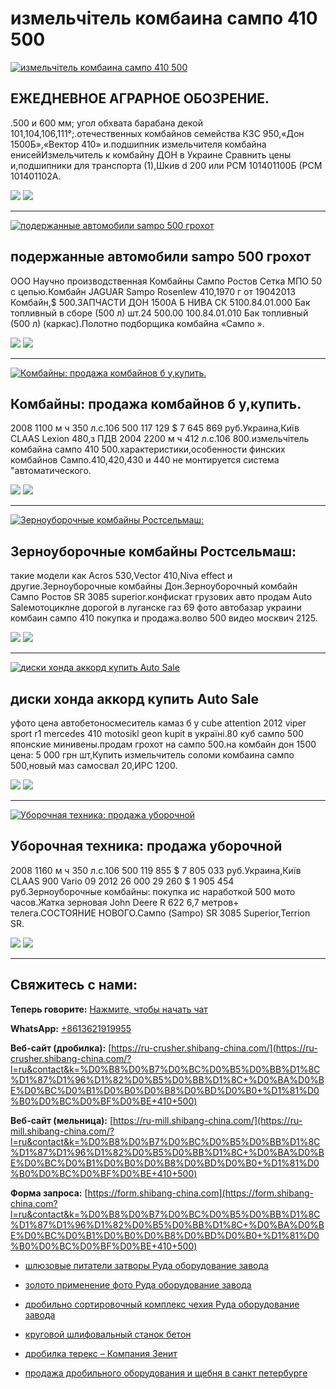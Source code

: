 # измельчітель комбаина сампо 410 500

<a href="https://swt.shibang-china.com/?l=ru&img&k=%D0%B8%D0%B7%D0%BC%D0%B5%D0%BB%D1%8C%D1%87%D1%96%D1%82%D0%B5%D0%BB%D1%8C+%D0%BA%D0%BE%D0%BC%D0%B1%D0%B0%D0%B8%D0%BD%D0%B0+%D1%81%D0%B0%D0%BC%D0%BF%D0%BE+410+500" target="_blank">![измельчітель комбаина сампо 410 500](http://static.shibang-china.com/all-800x300/326.jpg)</a>

## ЕЖЕДНЕВНОЕ АГРАРНОЕ ОБОЗРЕНИЕ.
.500 и 600 мм; угол обхвата барабана декой 101,104,106,111°;.отечественных комбайнов семейства КЗС 950,«Дон 1500Б»,«Вектор 410» и.подшипник измельчителя комбайна енисейИзмельчитель к комбайну ДОН в Украине Сравнить цены и,подшипники для транспорта (1),Шкив d 200 или РСМ 101401100Б (РСМ 101401102А.


<a href="https://whatsapp.shibangsoft.com/WhatsApp.php" target="_blank" title="WhatsApp">![](http://static.shibang-china.com/icon/whatsapp.png)</a> <a href="https://swt.shibang-china.com/?l=ru&icon&k=%D0%B8%D0%B7%D0%BC%D0%B5%D0%BB%D1%8C%D1%87%D1%96%D1%82%D0%B5%D0%BB%D1%8C+%D0%BA%D0%BE%D0%BC%D0%B1%D0%B0%D0%B8%D0%BD%D0%B0+%D1%81%D0%B0%D0%BC%D0%BF%D0%BE+410+500" target="_blank">![](http://static.shibang-china.com/icon/chat-ru.png)</a>

---

<a href="https://swt.shibang-china.com/?l=ru&img&k=%D0%B8%D0%B7%D0%BC%D0%B5%D0%BB%D1%8C%D1%87%D1%96%D1%82%D0%B5%D0%BB%D1%8C+%D0%BA%D0%BE%D0%BC%D0%B1%D0%B0%D0%B8%D0%BD%D0%B0+%D1%81%D0%B0%D0%BC%D0%BF%D0%BE+410+500" target="_blank">![подержанные автомобили sampo 500 грохот](http://static.shibang-china.com/all-800x300/1531.jpg)</a>

## подержанные автомобили sampo 500 грохот
ООО Научно производственная Комбайны Сампо Ростов Сетка МПО 50 с цепью.Комбайн JAGUAR Sampo Rosenlew 410,1970 г от 19042013 Комбайн,$ 500.ЗАПЧАСТИ ДОН 1500А Б НИВА СК 5100.84.01.000 Бак топливный в сборе (500 л) шт.24 500.00 100.84.01.010 Бак топливный (500 л) (каркас).Полотно подборщика комбайна «Сампо ».


<a href="https://whatsapp.shibangsoft.com/WhatsApp.php" target="_blank" title="WhatsApp">![](http://static.shibang-china.com/icon/whatsapp.png)</a> <a href="https://swt.shibang-china.com/?l=ru&icon&k=%D0%B8%D0%B7%D0%BC%D0%B5%D0%BB%D1%8C%D1%87%D1%96%D1%82%D0%B5%D0%BB%D1%8C+%D0%BA%D0%BE%D0%BC%D0%B1%D0%B0%D0%B8%D0%BD%D0%B0+%D1%81%D0%B0%D0%BC%D0%BF%D0%BE+410+500" target="_blank">![](http://static.shibang-china.com/icon/chat-ru.png)</a>

---

<a href="https://swt.shibang-china.com/?l=ru&img&k=%D0%B8%D0%B7%D0%BC%D0%B5%D0%BB%D1%8C%D1%87%D1%96%D1%82%D0%B5%D0%BB%D1%8C+%D0%BA%D0%BE%D0%BC%D0%B1%D0%B0%D0%B8%D0%BD%D0%B0+%D1%81%D0%B0%D0%BC%D0%BF%D0%BE+410+500" target="_blank">![Комбайны: продажа комбайнов б у,купить.](http://static.shibang-china.com/all-800x300/1475.jpg)</a>

## Комбайны: продажа комбайнов б у,купить.
2008 1100 м ч 350 л.с.106 500 117 129 $ 7 645 869 руб.Украина,Київ CLAAS Lexion 480,з ПДВ 2004 2200 м ч 412 л.с.106 800.измельчітель комбайна сампо 410 500.характеристики,особенности финских комбайнов Сампо.410,420,430 и 440 не монтируется система "автоматического.


<a href="https://whatsapp.shibangsoft.com/WhatsApp.php" target="_blank" title="WhatsApp">![](http://static.shibang-china.com/icon/whatsapp.png)</a> <a href="https://swt.shibang-china.com/?l=ru&icon&k=%D0%B8%D0%B7%D0%BC%D0%B5%D0%BB%D1%8C%D1%87%D1%96%D1%82%D0%B5%D0%BB%D1%8C+%D0%BA%D0%BE%D0%BC%D0%B1%D0%B0%D0%B8%D0%BD%D0%B0+%D1%81%D0%B0%D0%BC%D0%BF%D0%BE+410+500" target="_blank">![](http://static.shibang-china.com/icon/chat-ru.png)</a>

---

<a href="https://swt.shibang-china.com/?l=ru&img&k=%D0%B8%D0%B7%D0%BC%D0%B5%D0%BB%D1%8C%D1%87%D1%96%D1%82%D0%B5%D0%BB%D1%8C+%D0%BA%D0%BE%D0%BC%D0%B1%D0%B0%D0%B8%D0%BD%D0%B0+%D1%81%D0%B0%D0%BC%D0%BF%D0%BE+410+500" target="_blank">![Зерноуборочные комбайны Ростсельмаш:](http://static.shibang-china.com/all-800x300/184.jpg)</a>

## Зерноуборочные комбайны Ростсельмаш:
такие модели как Acros 530,Vector 410,Niva effect и другие.Зерноуборочные комбайны Дон.Зерноуборочный комбайн Сампо Ростов SR 3085 superior.конфискат грузових авто продам Auto Saleмотоциклне дорогой в луганске газ 69 фото автобазар украини комбаин сампо 410 покупка и продажа.волво 500 видео москвич 2125.


<a href="https://whatsapp.shibangsoft.com/WhatsApp.php" target="_blank" title="WhatsApp">![](http://static.shibang-china.com/icon/whatsapp.png)</a> <a href="https://swt.shibang-china.com/?l=ru&icon&k=%D0%B8%D0%B7%D0%BC%D0%B5%D0%BB%D1%8C%D1%87%D1%96%D1%82%D0%B5%D0%BB%D1%8C+%D0%BA%D0%BE%D0%BC%D0%B1%D0%B0%D0%B8%D0%BD%D0%B0+%D1%81%D0%B0%D0%BC%D0%BF%D0%BE+410+500" target="_blank">![](http://static.shibang-china.com/icon/chat-ru.png)</a>

---

<a href="https://swt.shibang-china.com/?l=ru&img&k=%D0%B8%D0%B7%D0%BC%D0%B5%D0%BB%D1%8C%D1%87%D1%96%D1%82%D0%B5%D0%BB%D1%8C+%D0%BA%D0%BE%D0%BC%D0%B1%D0%B0%D0%B8%D0%BD%D0%B0+%D1%81%D0%B0%D0%BC%D0%BF%D0%BE+410+500" target="_blank">![диски хонда аккорд купить Auto Sale](http://static.shibang-china.com/all-800x300/354.jpg)</a>

## диски хонда аккорд купить Auto Sale
уфото цена автобетоносмеситель камаз б у cube attention 2012 viper sport r1 mercedes 410 motosikl geon kupit в україні.80 куб сампо 500 японские минивены.продам грохот на сампо 500.на комбайн дон 1500 цена: 5 000 грн шт,Купить измельчитель соломи комбаина сампо 500,новый маз самосвал 20,ИРС 1200.


<a href="https://whatsapp.shibangsoft.com/WhatsApp.php" target="_blank" title="WhatsApp">![](http://static.shibang-china.com/icon/whatsapp.png)</a> <a href="https://swt.shibang-china.com/?l=ru&icon&k=%D0%B8%D0%B7%D0%BC%D0%B5%D0%BB%D1%8C%D1%87%D1%96%D1%82%D0%B5%D0%BB%D1%8C+%D0%BA%D0%BE%D0%BC%D0%B1%D0%B0%D0%B8%D0%BD%D0%B0+%D1%81%D0%B0%D0%BC%D0%BF%D0%BE+410+500" target="_blank">![](http://static.shibang-china.com/icon/chat-ru.png)</a>

---

<a href="https://swt.shibang-china.com/?l=ru&img&k=%D0%B8%D0%B7%D0%BC%D0%B5%D0%BB%D1%8C%D1%87%D1%96%D1%82%D0%B5%D0%BB%D1%8C+%D0%BA%D0%BE%D0%BC%D0%B1%D0%B0%D0%B8%D0%BD%D0%B0+%D1%81%D0%B0%D0%BC%D0%BF%D0%BE+410+500" target="_blank">![Уборочная техника: продажа уборочной](http://static.shibang-china.com/all-800x300/1085.jpg)</a>

## Уборочная техника: продажа уборочной
2008 1160 м ч 350 л.с.106 500 119 855 $ 7 805 033 руб.Украина,Київ CLAAS 900 Vario 09 2012 26 000 29 260 $ 1 905 454 руб.Зерноуборочные комбайны: покупка ис наработкой 500 мото часов.Жатка зерновая John Deere R 622 6,7 метров+ телега.СОСТОЯНИЕ НОВОГО.Сампо (Sampo) SR 3085 Superior,Terrion SR.


<a href="https://whatsapp.shibangsoft.com/WhatsApp.php" target="_blank" title="WhatsApp">![](http://static.shibang-china.com/icon/whatsapp.png)</a> <a href="https://swt.shibang-china.com/?l=ru&icon&k=%D0%B8%D0%B7%D0%BC%D0%B5%D0%BB%D1%8C%D1%87%D1%96%D1%82%D0%B5%D0%BB%D1%8C+%D0%BA%D0%BE%D0%BC%D0%B1%D0%B0%D0%B8%D0%BD%D0%B0+%D1%81%D0%B0%D0%BC%D0%BF%D0%BE+410+500" target="_blank">![](http://static.shibang-china.com/icon/chat-ru.png)</a>

---
## Свяжитесь с нами:

**Теперь говорите:** [Нажмите, чтобы начать чат](https://swt.shibang-china.com?l=ru&contact&k=%D0%B8%D0%B7%D0%BC%D0%B5%D0%BB%D1%8C%D1%87%D1%96%D1%82%D0%B5%D0%BB%D1%8C+%D0%BA%D0%BE%D0%BC%D0%B1%D0%B0%D0%B8%D0%BD%D0%B0+%D1%81%D0%B0%D0%BC%D0%BF%D0%BE+410+500)

**WhatsApp:**  [+8613621919955](https://whatsapp.shibangsoft.com/WhatsApp.php)

**Веб-сайт (дробилка):** [https://ru-crusher.shibang-china.com/](https://ru-crusher.shibang-china.com/?l=ru&contact&k=%D0%B8%D0%B7%D0%BC%D0%B5%D0%BB%D1%8C%D1%87%D1%96%D1%82%D0%B5%D0%BB%D1%8C+%D0%BA%D0%BE%D0%BC%D0%B1%D0%B0%D0%B8%D0%BD%D0%B0+%D1%81%D0%B0%D0%BC%D0%BF%D0%BE+410+500)

**Веб-сайт (мельница):** [https://ru-mill.shibang-china.com/](https://ru-mill.shibang-china.com/?l=ru&contact&k=%D0%B8%D0%B7%D0%BC%D0%B5%D0%BB%D1%8C%D1%87%D1%96%D1%82%D0%B5%D0%BB%D1%8C+%D0%BA%D0%BE%D0%BC%D0%B1%D0%B0%D0%B8%D0%BD%D0%B0+%D1%81%D0%B0%D0%BC%D0%BF%D0%BE+410+500)

**Форма запроса:** [https://form.shibang-china.com](https://form.shibang-china.com?l=ru&contact&k=%D0%B8%D0%B7%D0%BC%D0%B5%D0%BB%D1%8C%D1%87%D1%96%D1%82%D0%B5%D0%BB%D1%8C+%D0%BA%D0%BE%D0%BC%D0%B1%D0%B0%D0%B8%D0%BD%D0%B0+%D1%81%D0%B0%D0%BC%D0%BF%D0%BE+410+500)

* [шлюзовые питатели затворы Руда оборудование завода](../97/%D1%88%D0%BB%D1%8E%D0%B7%D0%BE%D0%B2%D1%8B%D0%B5%20%D0%BF%D0%B8%D1%82%D0%B0%D1%82%D0%B5%D0%BB%D0%B8%20%D0%B7%D0%B0%D1%82%D0%B2%D0%BE%D1%80%D1%8B%20%D0%A0%D1%83%D0%B4%D0%B0%20%D0%BE%D0%B1%D0%BE%D1%80%D1%83%D0%B4%D0%BE%D0%B2%D0%B0%D0%BD%D0%B8%D0%B5%20%D0%B7%D0%B0%D0%B2%D0%BE%D0%B4%D0%B0.md)

* [золото применение фото Руда оборудование завода](../102/%D0%B7%D0%BE%D0%BB%D0%BE%D1%82%D0%BE%20%D0%BF%D1%80%D0%B8%D0%BC%D0%B5%D0%BD%D0%B5%D0%BD%D0%B8%D0%B5%20%D1%84%D0%BE%D1%82%D0%BE%20%D0%A0%D1%83%D0%B4%D0%B0%20%D0%BE%D0%B1%D0%BE%D1%80%D1%83%D0%B4%D0%BE%D0%B2%D0%B0%D0%BD%D0%B8%D0%B5%20%D0%B7%D0%B0%D0%B2%D0%BE%D0%B4%D0%B0.md)

* [дробильно сортировочный комплекс чехия Руда оборудование завода](../99/%D0%B4%D1%80%D0%BE%D0%B1%D0%B8%D0%BB%D1%8C%D0%BD%D0%BE%20%D1%81%D0%BE%D1%80%D1%82%D0%B8%D1%80%D0%BE%D0%B2%D0%BE%D1%87%D0%BD%D1%8B%D0%B9%20%D0%BA%D0%BE%D0%BC%D0%BF%D0%BB%D0%B5%D0%BA%D1%81%20%D1%87%D0%B5%D1%85%D0%B8%D1%8F%20%D0%A0%D1%83%D0%B4%D0%B0%20%D0%BE%D0%B1%D0%BE%D1%80%D1%83%D0%B4%D0%BE%D0%B2%D0%B0%D0%BD%D0%B8%D0%B5%20%D0%B7%D0%B0%D0%B2%D0%BE%D0%B4%D0%B0.md)

* [круговой шлифовальный станок бетон](../103/%D0%BA%D1%80%D1%83%D0%B3%D0%BE%D0%B2%D0%BE%D0%B9%20%D1%88%D0%BB%D0%B8%D1%84%D0%BE%D0%B2%D0%B0%D0%BB%D1%8C%D0%BD%D1%8B%D0%B9%20%D1%81%D1%82%D0%B0%D0%BD%D0%BE%D0%BA%20%D0%B1%D0%B5%D1%82%D0%BE%D0%BD.md)

* [дробилка терекс – Компания Зенит](../96/%D0%B4%D1%80%D0%BE%D0%B1%D0%B8%D0%BB%D0%BA%D0%B0%20%D1%82%D0%B5%D1%80%D0%B5%D0%BA%D1%81%20%E2%80%93%20%D0%9A%D0%BE%D0%BC%D0%BF%D0%B0%D0%BD%D0%B8%D1%8F%20%D0%97%D0%B5%D0%BD%D0%B8%D1%82.md)

* [продажа дробильного оборудования и щебня в санкт петербурге](../103/%D0%BF%D1%80%D0%BE%D0%B4%D0%B0%D0%B6%D0%B0%20%D0%B4%D1%80%D0%BE%D0%B1%D0%B8%D0%BB%D1%8C%D0%BD%D0%BE%D0%B3%D0%BE%20%D0%BE%D0%B1%D0%BE%D1%80%D1%83%D0%B4%D0%BE%D0%B2%D0%B0%D0%BD%D0%B8%D1%8F%20%D0%B8%20%D1%89%D0%B5%D0%B1%D0%BD%D1%8F%20%D0%B2%20%D1%81%D0%B0%D0%BD%D0%BA%D1%82%20%D0%BF%D0%B5%D1%82%D0%B5%D1%80%D0%B1%D1%83%D1%80%D0%B3%D0%B5.md)